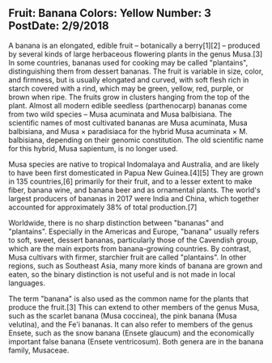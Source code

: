 Fruit: Banana
Colors: Yellow
Number: 3
PostDate: 2/9/2018
---
A banana is an elongated, edible fruit – botanically a berry[1][2] – produced by several kinds of large herbaceous flowering plants in the genus Musa.[3] In some countries, bananas used for cooking may be called "plantains", distinguishing them from dessert bananas. The fruit is variable in size, color, and firmness, but is usually elongated and curved, with soft flesh rich in starch covered with a rind, which may be green, yellow, red, purple, or brown when ripe. The fruits grow in clusters hanging from the top of the plant. Almost all modern edible seedless (parthenocarp) bananas come from two wild species – Musa acuminata and Musa balbisiana. The scientific names of most cultivated bananas are Musa acuminata, Musa balbisiana, and Musa × paradisiaca for the hybrid Musa acuminata × M. balbisiana, depending on their genomic constitution. The old scientific name for this hybrid, Musa sapientum, is no longer used.

Musa species are native to tropical Indomalaya and Australia, and are likely to have been first domesticated in Papua New Guinea.[4][5] They are grown in 135 countries,[6] primarily for their fruit, and to a lesser extent to make fiber, banana wine, and banana beer and as ornamental plants. The world's largest producers of bananas in 2017 were India and China, which together accounted for approximately 38% of total production.[7]

Worldwide, there is no sharp distinction between "bananas" and "plantains". Especially in the Americas and Europe, "banana" usually refers to soft, sweet, dessert bananas, particularly those of the Cavendish group, which are the main exports from banana-growing countries. By contrast, Musa cultivars with firmer, starchier fruit are called "plantains". In other regions, such as Southeast Asia, many more kinds of banana are grown and eaten, so the binary distinction is not useful and is not made in local languages.

The term "banana" is also used as the common name for the plants that produce the fruit.[3] This can extend to other members of the genus Musa, such as the scarlet banana (Musa coccinea), the pink banana (Musa velutina), and the Fe'i bananas. It can also refer to members of the genus Ensete, such as the snow banana (Ensete glaucum) and the economically important false banana (Ensete ventricosum). Both genera are in the banana family, Musaceae.